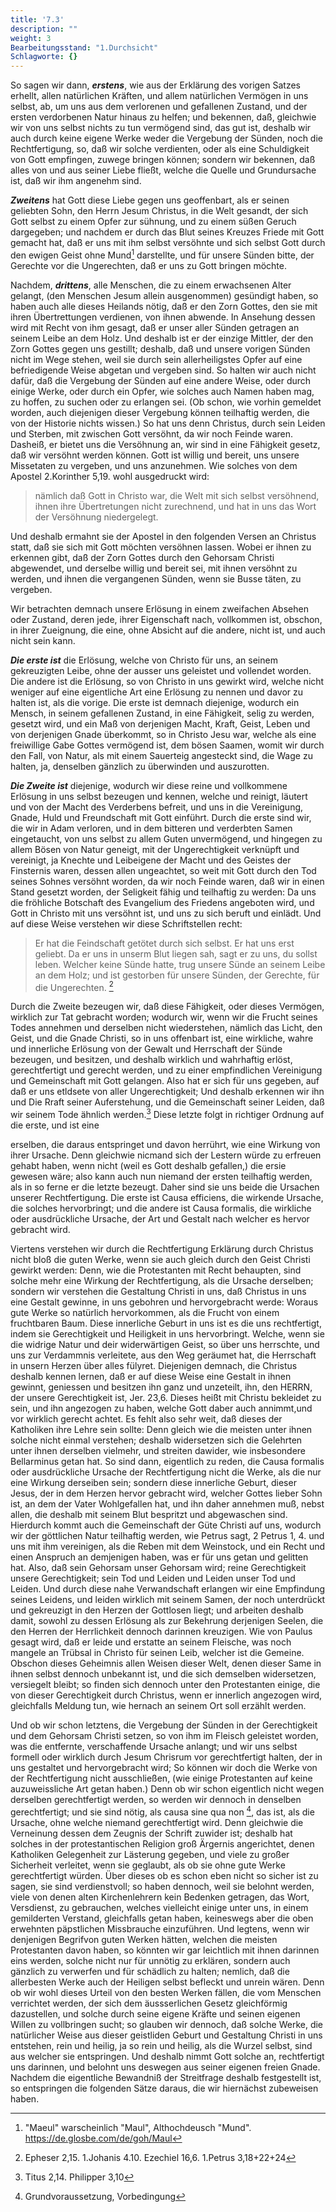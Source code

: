```yaml
---
title: '7.3'
description: ""
weight: 3
Bearbeitungsstand: "1.Durchsicht"
Schlagworte: {}
---
```

<!-- seite 285 -->


So sagen wir dann, ***erstens***, wie aus der
Erklärung des vorigen Satzes erhellt, allen natürlichen
Kräften, und allem natürlichen Vermögen in uns
selbst, ab, um uns aus dem verlorenen und gefallenen
Zustand, und der ersten verdorbenen Natur hinaus zu
helfen; und bekennen, daß, gleichwie wir von uns
selbst nichts zu tun vermögend sind, das gut ist, deshalb
wir auch durch keine eigene Werke weder die Vergebung
der Sünden, noch die Rechtfertigung, so, daß
wir solche verdienten, oder als eine Schuldigkeit von
Gott empfingen, zuwege bringen können; sondern wir
bekennen, daß alles von und aus seiner Liebe fließt,
welche die Quelle und Grundursache ist, daß wir
ihm angenehm sind.

***Zweitens*** hat Gott diese Liebe gegen uns geoffenbart,
als er seinen geliebten Sohn, den Herrn Jesum
Christus, in die Welt gesandt, der sich Gott
selbst zu einem Opfer zur sühnung, und zu einem
süßen Geruch dargegeben; und nachdem er durch das<!-- Seite 286 -->
Blut seines Kreuzes Friede mit Gott gemacht hat,
daß er uns mit ihm selbst versöhnte und sich selbst Gott
durch den ewigen Geist ohne Mund[^b_07_03_01] darstellte, und für
unsere Sünden bitte, der Gerechte vor die Ungerechten,
daß er uns zu Gott bringen möchte.

Nachdem, ***drittens***, alle Menschen, die zu einem
erwachsenen Alter gelangt, (den Menschen Jesum
allein ausgenommen) gesündigt haben, so haben auch
alle dieses Heilands nötig, daß er den Zorn Gottes,
den sie mit ihren Übertrettungen verdienen, von ihnen
abwende. In Ansehung dessen wird mit Recht von ihm
gesagt, daß er unser aller Sünden getragen an seinem
Leibe an dem Holz. Und deshalb ist er der
einzige Mittler, der den Zorn Gottes gegen uns gestillt;
deshalb, daß und unsere vorigen Sünden nicht im
Wege stehen, weil sie durch sein allerheiligstes Opfer
auf eine befriedigende Weise abgetan und vergeben
sind. So halten wir auch nicht dafür, daß die Vergebung
der Sünden auf eine andere Weise, oder durch einige
Werke, oder durch ein Opfer, wie solches auch
Namen haben mag, zu hoffen, zu suchen oder zu erlangen
sei. (Ob schon, wie vorhin gemeldet worden,
auch diejenigen dieser Vergebung können teilhaftig
werden, die von der Historie nichts wissen.) So hat
uns denn Christus, durch sein Leiden und Sterben, mit
zwischen Gott versöhnt, da wir noch Feinde waren. Dasheiß,
er bietet uns die Versöhnung an, wir sind in eine Fähigkeit
gesetz, daß wir versöhnt werden können. Gott ist
willig und bereit, uns unsere Missetaten zu vergeben,
und uns anzunehmen. Wie solches von dem Apostel
2.Korinther 5,19. wohl ausgedruckt wird:

> nämlich daß Gott in Christo war, die Welt mit sich
> selbst versöhnend, ihnen ihre Übertretungen nicht
> zurechnend, und hat in uns das Wort der Versöhnung niedergelegt.

Und
deshalb ermahnt sie der Apostel in den folgenden
Versen an Christus statt, daß sie sich mit Gott<!-- seite 287 -->
möchten versöhnen lassen. Wobei er ihnen zu erkennen
gibt, daß der Zorn Gottes durch den Gehorsam
Christi abgewendet, und derselbe willig und bereit sei,
mit ihnen versöhnt zu werden, und ihnen die vergangenen
Sünden, wenn sie Busse täten, zu vergeben.

Wir betrachten demnach unsere Erlösung in einem
zweifachen Absehen oder Zustand, deren jede, ihrer Eigenschaft
nach, vollkommen ist, obschon, in ihrer Zueignung,
die eine, ohne Absicht auf die andere, nicht ist,
und auch nicht sein kann.

***Die erste ist*** die Erlösung, welche von Christo für
uns, an seinem gekreuzigten Leibe, ohne der ausser uns
geleistet und vollendet worden. Die andere ist die Erlösung,
so von Christo in uns gewirkt wird, welche
nicht weniger auf eine eigentliche Art eine Erlösung zu
nennen und davor zu halten ist, als die vorige. Die erste
ist demnach diejenige, wodurch ein Mensch, in seinem
gefallenen Zustand, in eine Fähigkeit, selig zu werden,
gesetzt wird, und ein Maß von derjenigen Macht,
Kraft, Geist, Leben und von derjenigen Gnade überkommt,
so in Christo Jesu war, welche als eine freiwillige
Gabe Gottes vermögend ist, dem bösen Saamen,
womit wir durch den Fall, von Natur, als mit
einem Sauerteig angesteckt sind, die Wage zu halten,
ja, denselben gänzlich zu überwinden und auszurotten.

***Die Zweite ist*** diejenige, wodurch wir diese reine
und vollkommene Erlösung in uns selbst bezeugen und
kennen, welche und reinigt, läutert und von der Macht
des Verderbens  befreit, und uns in die Vereinigung,
Gnade, Huld und Freundschaft mit Gott einführt.
Durch die erste sind wir, die wir in Adam verloren,
und in dem bitteren und verderbten Samen eingetaucht,
von uns selbst zu allem Guten unvermögend,
und hingegen zu allem Bösen von Natur geneigt, mit
der Ungerechtigkeit verknüpft und vereinigt, ja Knechte<!-- seite 288 -->
und Leibeigene der Macht und des Geistes der Finsternis
waren, dessen allen ungeachtet, so weit mit Gott
durch den Tod seines Sohnes versöhnt worden, da wir
noch Feinde waren, daß wir in einen Stand gesetzt
worden, der Seligkeit fähig und teilhaftig zu werden:
Da uns die fröhliche Botschaft des Evangelium des Friedens
angeboten wird, und Gott in Christo mit uns versöhnt
ist, und uns zu sich beruft und einlädt. Und auf
diese Weise verstehen wir diese Schriftstellen recht:

> Er hat die Feindschaft getötet durch sich selbst. Er
> hat uns erst geliebt. Da er uns in unserm Blut liegen
> sah, sagt er zu uns, du sollst leben. Welcher keine
> Sünde hatte, trug unsere Sünde an seinem Leibe an
> dem Holz; und ist gestorben für unsere Sünden, der
> Gerechte, für die Ungerechten. [^b_07_03_02]

Durch die Zweite bezeugen wir, daß diese Fähigkeit,
oder dieses Vermögen, wirklich zur Tat gebracht
worden; wodurch wir, wenn wir die Frucht
seines Todes annehmen und derselben nicht wiederstehen,
nämlich das Licht, den Geist, und die Gnade
Christi, so in uns offenbart ist, eine wirkliche, wahre
und innerliche Erlösung von der Gewalt und Herrschaft
der Sünde bezeugen, und besitzen, und deshalb wirklich
und wahrhaftig erlöst, gerechtfertigt und gerecht
werden, und zu einer empfindlichen Vereinigung und
Gemeinschaft mit Gott gelangen. Also hat er sich
für uns gegeben, auf daß er uns etldsete von aller
Ungerechtigkeit; Und deshalb erkennen wir ihn und
Die Rraft seiner Auferstehung, und die Gemeinschaft
seiner Leiden, daß wir seinem Tode ähnlich
werden.[^b_07_03_03] Diese letzte folgt in richtiger Ordnung auf
die erste, und ist eine


erselben, die daraus entspringet
und davon herrührt, wie eine Wirkung von
ihrer Ursache. Denn gleichwie nicmand sich der
Lestern würde zu erfreuen gehabt haben, wenn nicht
(weil es Gott deshalb gefallen,) die ersie gewesen wäre;<!-- seite 289 -->
also kann auch nun niemand der ersten teilhaftig werden,
als in so ferne er die letzte bezeugt. Daher sind
sie uns beide die Ursachen unserer Rechtfertigung. Die
erste ist Causa efficiens, die wirkende Ursache, die
solches hervorbringt; und die andere ist Causa formalis,
die wirkliche oder ausdrückliche Ursache, der
Art und Gestalt nach welcher es hervor gebracht wird.

Viertens verstehen wir durch die Rechtfertigung
Erklärung durch Christus nicht bloß die guten Werke, wenn
sie auch gleich durch den Geist Christi gewirkt werden:
Denn, wie die Protestanten mit Recht behaupten,
sind solche mehr eine Wirkung der Rechtfertigung,
als die Ursache derselben; sondern wir verstehen
die Gestaltung Christi in uns, daß Christus
in uns eine Gestalt gewinne, in uns gebohren und
hervorgebracht werde: Woraus gute Werke so natürlich
hervorkommen, als die Frucht von einem fruchtbaren
Baum. Diese innerliche Geburt in uns ist es
die uns rechtfertigt, indem sie Gerechtigkeit und
Heiligkeit in uns hervorbringt. Welche, wenn
sie die widrige Natur und deir widerwärtigen Geist,
so über uns herrschte, und uns zur Verdammnis verleitete,
aus den Weg geräumet hat, die Herrschaft in
unsern Herzen über alles fülyret. Diejenigen demnach,
die Christus deshalb kennen lernen, daß er auf diese Weise
eine Gestalt in ihnen gewinnt, geniessen und besitzen
ihn ganz und unzeteilt, ihn, den HERRN,
der unsere Gerechtigkeit ist, Jer. 23,6. Dieses
heißt mit Christu bekleidet zu sein, und ihn angezogen
zu haben, welche Gott daber auch annimmt,und
vor wirklich gerecht achtet. Es fehlt also sehr weit,
daß dieses der Katholiken ihre Lehre sein sollte: Denn
gleich wie die meisten unter ihnen solche nicht einmal
verstehen; deshalb widersetzen sich die Gelehrten unter ihnen
derselben vielmehr, und streiten dawider, wie insbesondere
Bellarminus getan hat. So sind dann,<!-- seite 290 -->
eigentlich zu reden, die Causa formalis oder ausdrückliche
Ursache der Rechtfertigung nicht die Werke, als
die nur eine Wirkung derseiben sein; sondern diese
innerliche Geburt, dieser Jesus, der in dem Herzen
hervor gebracht wird, welcher Gottes lieber Sohn
ist, an dem der Vater Wohlgefallen hat, und ihn
daher annehmen muß, nebst allen, die deshalb mit seinem
Blut bespritzt und abgewaschen sind. Hierdurch
kommt auch die Gemeinschaft der Güte Christi auf
uns, wodurch wir der göttlichen Natur teilhaftig
werden, wie Petrus sagt, 2 Petrus 1, 4. und uns
mit ihm vereinigen, als die Reben mit dem Weinstock,
und ein Recht und einen Anspruch an demjenigen haben,
was er für uns getan und gelitten hat. Also,
daß sein Gehorsam unser Gehorsam wird; reine Gerechtigkeit
unsere Gerechtigkeit; sein Tod und Leiden und Leiden
unser Tod und Leiden. Und durch diese nahe Verwandschaft
erlangen wir eine Empfindung seines Leidens,
und leiden wirklich mit seinem Samen, der
noch unterdrückt und gekreuzigt in den Herzen der Gottlosen
liegt; und arbeiten deshalb damit, sowohl zu dessen
Erlösung als zur Bekehrung derjenigen Seelen, die
den Herren der Herrlichkeit dennoch darinnen kreuzigen.
Wie von Paulus gesagt wird, daß er leide
und erstatte an seinem Fleische, was noch mangele
an Trübsal in Christo für seinen Leib, welcher
ist die Gemeine. Obschon dieses Geheimnis
allen Weisen dieser Welt, denen dieser Same in
ihnen selbst dennoch unbekannt ist, und die sich demselben
widersetzen, versiegelt bleibt; so finden sich dennoch
unter den Protestanten einige, die von dieser Gerechtigkeit
durch Christus, wenn er innerlich angezogen
wird, gleichfalls Meldung tun, wie hernach an
seinem Ort soll erzählt werden.

Und ob wir schon letztens, die Vergebung der Sünden
in der Gerechtigkeit und dem Gehorsam Christi<!-- seite 291 -->
setzen, so von ihm im Fleisch geleistet worden, was die
entfernte, verschaffende Ursache anlangt; und wir
uns selbst formell oder wirklich durch Jesum Chrisrum
vor gerechtfertigt halten, der in uns gestaltet
und hervorgebracht wird; So können wir doch die
Werke von der Rechtfertigung nicht ausschließen,
(wie einige Protestanten auf keine auzuweissliche Art
getan haben.) Denn ob wir schon eigentlich nicht
wegen derselben gerechtfertigt werden, so werden
wir dennoch in denselben gerechtfertigt; und sie
sind nötig, als causa sine qua non [^b_07_03_04], das ist, als die
Ursache, ohne welche niemand gerechtfertigt
wird. Denn gleichwie die Verneinung dessen dem
Zeugnis der Schrift zuwider ist; deshalb hat solches in
der protestantischen Religion groß Ärgernis angerichtet,
denen Katholiken Gelegenheit zur Lästerung gegeben,
und viele zu großer Sicherheit verleitet, wenn sie geglaubt,
als ob sie ohne gute Werke gerechtfertigt
würden. Über dieses ob es schon eben nicht so sicher
ist zu sagen, sie sind verdienstvoll; so haben dennoch,
weil sie belohnt werden, viele von denen alten Kirchenlehrern
kein Bedenken getragen, das Wort, Versdienst,
zu gebrauchen, welches vielleicht einige unter
uns, in einem gemilderten Verstand, gleichfalls getan
haben, keineswegs aber die oben erwehnten päpstlichen
Missbrauche einzuführen. Und legtens, wenn
wir denjenigen Begrifvon guten Werken hätten, welchen
die meisten Protestanten davon haben, so könnten
wir gar leichtlich mit ihnen darinnen eins werden,
solche nicht nur für unnötig zu erklären, sondern auch
gänzlich zu verwerfen und für schädlich zu halten; nemlich,
daß die allerbesten Werke auch der Heiligen
selbst befleckt und unrein wären. Denn ob wir
wohl dieses Urteil von den besten Werken fällen, die
vom Menschen verrichtet werden, der sich dem äussserlichen
Gesetz gleichförmig dazustellen, und solche durch<!-- seite 292 -->
seine eigene Kräfte und seinen eigenen Willen zu vollbringen
sucht; so glauben wir dennoch, daß solche
Werke, die natürlicher Weise aus dieser geistliden
Geburt und Gestaltung Christi in uns entstehen, rein
und heilig, ja so rein und heilig, als die Wurzel selbst,
sind aus welcher sie entspringen. Und deshalb nimmt
Gott solche an, rechtfertigt uns darinnen, und
belohnt uns deswegen aus seiner eigenen freien
Gnade. Nachdem die eigentliche Bewandniß der
Streitfrage deshalb festgestellt ist, so entspringen die
folgenden Sätze daraus, die wir hiernächst zubeweisen
haben.

<!-- Fussnoten -->

[^b_07_03_01]: "Maeul" warscheinlich "Maul", Althochdeusch "Mund". https://de.glosbe.com/de/goh/Maul
[^b_07_03_02]: Epheser 2,15. 1.Johanis 4.10. Ezechiel 16,6. 1.Petrus 3,18+22+24
[^b_07_03_03]: Titus 2,14. Philipper 3,10
[^b_07_03_04]: Grundvoraussetzung, Vorbedingung